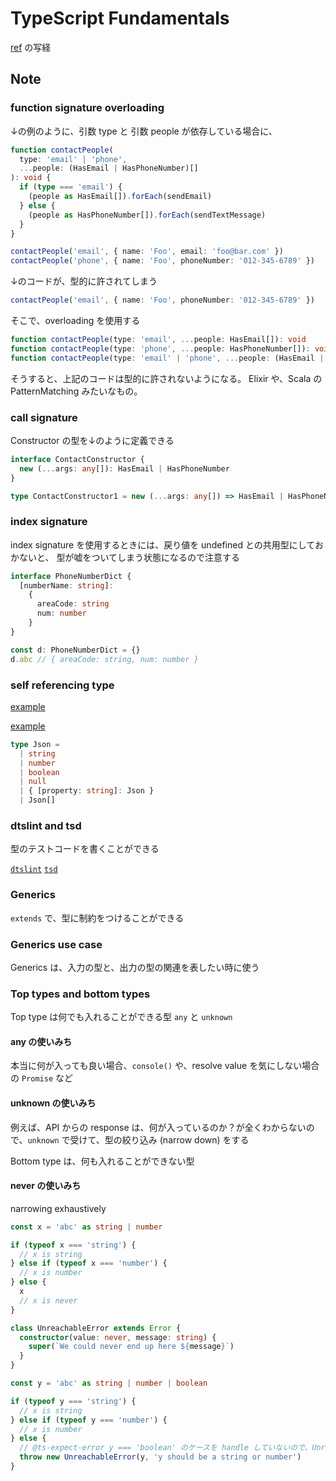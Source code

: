 # TypeScript Fundamentals

[ref](https://frontendmasters.com/courses/typescript-v2) の写経

## Note

### function signature overloading

↓の例のように、引数 type と 引数 people が依存している場合に、

```typescript
function contactPeople(
  type: 'email' | 'phone',
  ...people: (HasEmail | HasPhoneNumber)[]
): void {
  if (type === 'email') {
    (people as HasEmail[]).forEach(sendEmail)
  } else {
    (people as HasPhoneNumber[]).forEach(sendTextMessage)
  }
}

contactPeople('email', { name: 'Foo', email: 'foo@bar.com' })
contactPeople('phone', { name: 'Foo', phoneNumber: '012-345-6789' })
```

↓のコードが、型的に許されてしまう

```typescript
contactPeople('email', { name: 'Foo', phoneNumber: '012-345-6789' })
```

そこで、overloading を使用する

```typescript
function contactPeople(type: 'email', ...people: HasEmail[]): void
function contactPeople(type: 'phone', ...people: HasPhoneNumber[]): void
function contactPeople(type: 'email' | 'phone', ...people: (HasEmail | HasPhoneNumber)[]): void { ... }
```

そうすると、上記のコードは型的に許されないようになる。
Elixir や、Scala の PatternMatching みたいなもの。

### call signature

Constructor の型を↓のように定義できる

```typescript
interface ContactConstructor {
  new (...args: any[]): HasEmail | HasPhoneNumber
}

type ContactConstructor1 = new (...args: any[]) => HasEmail | HasPhoneNumber
```

### index signature

index signature を使用するときには、戻り値を undefined との共用型にしておかないと、
型が嘘をついてしまう状態になるので注意する

```typescript
interface PhoneNumberDict {
  [numberName: string]:
    {
      areaCode: string
      num: number
    }
}

const d: PhoneNumberDict = {}
d.abc // { areaCode: string, num: number }
```

### self referencing type

[example](https://www.typescriptlang.org/ja/play?#code/PTAEn6GQShkdYZCSGR-eUGIMhpBkoZ4ZyB+GQqwyHKGTgnQwIqD2DILoMgMQyB6DBYHYMg+laC-AbYGxKgIL6DWDILnyg0QyAWDIGUGQLEMgGQZAQgyAohkB+DIE0GQEAMAWABQIUAGYAdAHZA5gwlAgAwAXAJ4AHAKagAhgBsAllYDOHQEWpMnu1qJAhgz67AO0NzACcAMysAY3MOEkArBkARBnYRQCklQBM05VVAVQYKKUB1BkB9BkUlDLABCg5AEwZ4wDMGWkBnKMAGXxJzAA8rAFtTG3MALhMLRwBaADchgKCwyPNHWEAh5UBzR1zqwHkGQAMGTPiiktBAU7lAWSUDQCztQEr-JfieQGj1QCvAwGV5WkBQxUALhJ1tk7PLufn3AT4SHUBZBikgG0GQDJDDoCkVVGUSOgsHhCDFABragAp1XIJdg6ST6baAPbVAP4J7higEQdXK0QDSRoBk1JEgFH9QCBkeDCsptoBo+UAEgyABwZ9DtANByJE0ADY9IB87UAMhEA4EgnrKfqWABqtgAruYAPLBACCwWCVmMAB4ACoAPlAAF5QHrQAAfUAarW6+U2JWqm3a-UGg0AbiZKjAMus9icfHGIXCUVggBFfQD+DIAIFUA8QxA-L4wBq3iRtoBCa1ogAiGRCxQBBDLQGUVffbHerNdqAEyuk1my3WsvGZWhYsq0u212epRByZROu2xvNp31qutIL+AAmjl7LoHrYrrqNAG8AL5eqGsNi0NIcDMSfRXQDVcZ9vnwdAApADKyoAcrBAKDKgBujQAhbhxXsdxfIvb7T44APb+auOIYwQBAA5rW-gKu0ABGIS1lBP4-t0Vj-laEE2DYtbfn+ADaAC6tYLqA2EANbmMYPSgIBwH+CBuEUVh-5Lh2ygRH+gGgK0HRdOY56GFYhgKo4F7XvRv7-qaC7KKA1jDFYdg2FYUHdBRQFKgANFJoCCSE-gdL0oAAESnuYyGDDYP4KqYBkaUo0nBAh7QUZJtnSaAuntPpBkABJ2CBAAWETBNMhjWZp0mqAxFyuIADqawIAv-GAAVKAIJGFoCqJZY78fpAAUACUJqLiuLlLjZTGrmAmhaIAmwyYOAgASTrQgBXDI1hCAHMMmCABMMfAAAoAEo6DugBYmsstA-CIgBm2oAngyyFK3rbH5hiGKYjg9CAY7mMMSk-iBjgaO0diBT+v6hIYGise0wAyo4gV2KYhjAMh-gWf4ESgYMV03XdgxqIMWjAPNi3LatwAgXYhh+QqUFnT+F37Ydx33XqZg8Z992mAq6HAGoagAAwAKw40AA)

[example](https://devblogs.microsoft.com/typescript/announcing-typescript-3-7/#more-recursive-type-aliases)

```typescript
type Json =
  | string
  | number
  | boolean
  | null
  | { [property: string]: Json }
  | Json[]
```

### dtslint and tsd

型のテストコードを書くことができる

[`dtslint`](https://github.com/Microsoft/dtslint)
[`tsd`](https://github.com/SamVerschueren/tsd)

### Generics

`extends` で、型に制約をつけることができる

### Generics use case

Generics は、入力の型と、出力の型の関連を表したい時に使う

### Top types and bottom types

Top type は何でも入れることができる型
`any` と `unknown`

#### any の使いみち

本当に何が入っても良い場合、`console()` や、resolve value を気にしない場合の `Promise` など

#### unknown の使いみち

例えば、API からの response は、何が入っているのか？が全くわからないので、`unknown` で受けて、型の絞り込み (narrow down) をする

Bottom type は、何も入れることができない型

#### never の使いみち

narrowing exhaustively

```typescript
const x = 'abc' as string | number

if (typeof x === 'string') {
  // x is string
} else if (typeof x === 'number') {
  // x is number
} else {
  x
  // x is never
}
```

```typescript
class UnreachableError extends Error {
  constructor(value: never, message: string) {
    super(`We could never end up here ${message}`)
  }
}

const y = 'abc' as string | number | boolean

if (typeof y === 'string') {
  // x is string
} else if (typeof y === 'number') {
  // x is number
} else {
  // @ts-expect-error y === 'boolean' のケースを handle していないので、UnreachableError のコンストラクタで、型エラーを検出してくれる
  throw new UnreachableError(y, 'y should be a string or number')
}
```
